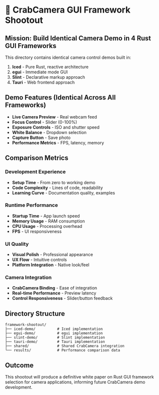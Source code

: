 # 🎯 CrabCamera GUI Framework Shootout

## Mission: Build Identical Camera Demo in 4 Rust GUI Frameworks

This directory contains identical camera control demos built in:

1. **Iced** - Pure Rust, reactive architecture  
2. **egui** - Immediate mode GUI
3. **Slint** - Declarative markup approach
4. **Tauri** - Web frontend approach

## Demo Features (Identical Across All Frameworks)

- **Live Camera Preview** - Real webcam feed
- **Focus Control** - Slider (0-100%)
- **Exposure Controls** - ISO and shutter speed
- **White Balance** - Dropdown selection
- **Capture Button** - Save photo
- **Performance Metrics** - FPS, latency, memory

## Comparison Metrics

### Development Experience
- **Setup Time** - From zero to working demo
- **Code Complexity** - Lines of code, readability
- **Learning Curve** - Documentation quality, examples

### Runtime Performance  
- **Startup Time** - App launch speed
- **Memory Usage** - RAM consumption
- **CPU Usage** - Processing overhead
- **FPS** - UI responsiveness

### UI Quality
- **Visual Polish** - Professional appearance
- **UX Flow** - Intuitive controls
- **Platform Integration** - Native look/feel

### Camera Integration
- **CrabCamera Binding** - Ease of integration
- **Real-time Performance** - Preview latency
- **Control Responsiveness** - Slider/button feedback

## Directory Structure

```
framework-shootout/
├── iced-demo/          # Iced implementation
├── egui-demo/          # egui implementation  
├── slint-demo/         # Slint implementation
├── tauri-demo/         # Tauri implementation
├── shared/             # Shared CrabCamera integration
└── results/            # Performance comparison data
```

## Outcome

This shootout will produce a definitive white paper on Rust GUI framework selection for camera applications, informing future CrabCamera demo development.